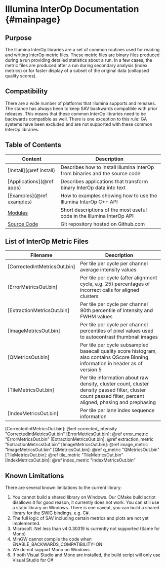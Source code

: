 Illumina InterOp Documentation                         {#mainpage}
==============================

Purpose
-------

The Illumina InterOp libraries are a set of common routines used for reading and writing InterOp metric files.  These
metric files are binary files produced during a run providing detailed statistics about a run.  In a few cases, the 
metric files are produced after a run during secondary analysis (index metrics) or for faster display of a subset of 
the original data (collapsed quality scores).

Compatibility
-------------

There are a wide number of platforms that Illumina supports and releases.  The stance has always been to keep SAV 
backwards compatible with prior releases.  This means that these common InterOp libraries need to be backwards 
compatible as well.  There is one exception to this rule: GA systems have been excluded and are not supported with 
these common InterOp libraries.

Table of Contents
-----------------

| Content                       | Description                                                                          |
| ----------------------------- | -------------------------------------------------------------------------------------|
| [Install](@ref install)       | Describes how to install Illumina InterOp from binaries and the source code          |
| [Applications](@ref apps)     | Describes applications that transform binary InterOp data into text                  |
| [Examples](@ref examples)     | How to examples showing how to use the Illumina InterOp C++ API                      |
| [Modules](modules.html)       | Short descriptions of the most useful code in the Illumina InterOp API               |
| [Source Code]                 | Git repository hosted on Github.com                                                  |

[Source Code]: https://github.com/Illumina/interop

List of InterOp Metric Files
----------------------------

| Filename                      | Description                                                                                                                                                   |
| ----------------------------- | ------------------------------------------------------------------------------------------------------------------------------------------------------------- |
| [CorrectedIntMetricsOut.bin]  | Per tile per cycle per channel average intensity values                                                                                                       |
| [ErrorMetricsOut.bin]         | Per tile per cycle (after alignment cycle, e.g. 25) percentages of incorrect calls for aligned clusters                                                       |
| [ExtractionMetricsOut.bin]    | Per tile per cycle per channel 90th percentile of intensity and FWHM values                                                                                   |
| [ImageMetricsOut.bin]         | Per tile per cycle per channel percentiles of pixel values used to autocontrast thumbnail images                                                              |
| [QMetricsOut.bin]             | Per tile per cycle subsampled basecall quality score histogram, also contains QScore Binning information in header as of version 5                            |
| [TileMetricsOut.bin]          | Per tile information about raw density, cluster count, cluster density passed filter, cluster count passed filter, percent aligned, phasing and prephasing    |
| [IndexMetricsOut.bin]         | Per tile per lane index sequence information                                                                                                                  |

[CorrectedIntMetricsOut.bin]: @ref corrected_intensity "CorrectedIntMetricsOut.bin"
[ErrorMetricsOut.bin]: @ref error_metric "ErrorMetricsOut.bin"
[ExtractionMetricsOut.bin]: @ref extraction_metric "ExtractionMetricsOut.bin"
[ImageMetricsOut.bin]: @ref image_metric "ImageMetricsOut.bin"
[QMetricsOut.bin]: @ref q_metric "QMetricsOut.bin"
[TileMetricsOut.bin]: @ref tile_metric "TileMetricsOut.bin"
[IndexMetricsOut.bin]: @ref index_metric "IndexMetricsOut.bin"


Known Limitations
-----------------

There are several known limitations to the current library:

  1. You cannot build a shared library on Windows. Our CMake build script disallows it for good reason, it currently
     does not work. You can still use a static library on Windows. There is one caveat, you can build a shared
     library for the SWIG bindings, e.g. C#.
  2. The full logic of SAV including certain metrics and plots are not yet implemented.
  3. Microsoft .Net less than v4.0.30319 is currently not supported (Same for Mono)
  4. MinGW cannot compile the code when ENABLE_BACKWARDS_COMPATIBILITY=ON
  5. We do not support Mono on Windows
  6. If both Visual Studio and Mono are installed, the build script will only use Visual Studio for C#
